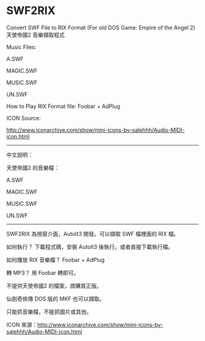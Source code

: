 # SWF2RIX
Convert SWF File to RIX Format (For old DOS Game: Empire of the Angel 2) 天使帝國2 音樂擷取程式

Music Files:

A.SWF

MAGIC.SWF

MUSIC.SWF

UN.SWF



How to Play RIX Format file: Foobar + AdPlug

ICON Source:

http://www.iconarchive.com/show/mini-icons-by-salehhh/Audio-MIDI-icon.html

---------------------------------------------------------------------------------------------
中文說明：


天使帝國2 的音樂檔：

A.SWF

MAGIC.SWF

MUSIC.SWF

UN.SWF

---------------------------------------------------------------------------------------------



SWF2RIX 為視窗介面，AutoIt3 開發。可以擷取 SWF 檔裡面的 RIX 檔。

如何執行？ 下載程式碼，安裝 AutoIt3 後執行。或者直接下載執行檔。

如何播放 RIX 音樂檔？ Foobar + AdPlug

轉 MP3？ 用 Foobar 轉即可。


不提供天使帝國2 的檔案，請購買正版。

仙劍奇俠傳 DOS 版的 MKF 也可以擷取。

只能抓音樂檔，不能抓圖片或其他。

ICON 來源：http://www.iconarchive.com/show/mini-icons-by-salehhh/Audio-MIDI-icon.html

